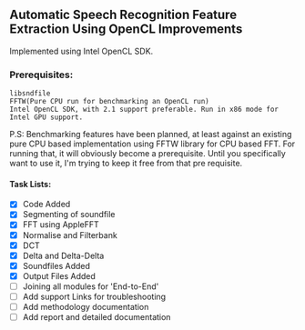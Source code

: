 ## Automatic Speech Recognition Feature Extraction Using OpenCL Improvements

Implemented using Intel OpenCL SDK.

### Prerequisites:  
	libsndfile
	FFTW(Pure CPU run for benchmarking an OpenCL run)
	Intel OpenCL SDK, with 2.1 support preferable. Run in x86 mode for Intel GPU support.


P.S: Benchmarking features have been planned, at least against an existing pure CPU based implementation using FFTW library for CPU based FFT. For running that, it will obviously become a prerequisite. Until you specifically want to use it, I'm trying to keep it free from that pre requisite.
  
#### Task Lists:
- [x] Code Added
- [x] Segmenting of soundfile
- [x] FFT using AppleFFT
- [x] Normalise and Filterbank
- [x] DCT
- [x] Delta and Delta-Delta
- [x] Soundfiles Added
- [x] Output Files Added
- [ ] Joining all modules for 'End-to-End'
- [ ] Add support Links for troubleshooting
- [ ] Add methodology documentation
- [ ] Add report and detailed documentation